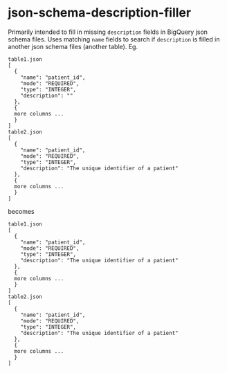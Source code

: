 # json-schema-description-filler

Primarily intended to fill in missing `description` fields in BigQuery json schema files. Uses matching `name` fields to search if `description` is filled in another json schema files (another table).
Eg.
```
table1.json
[
  {
    "name": "patient_id",
    "mode": "REQUIRED",
    "type": "INTEGER",
    "description": ""
  },
  {
  more columns ...
  }
]
table2.json
[
  {
    "name": "patient_id",
    "mode": "REQUIRED",
    "type": "INTEGER",
    "description": "The unique identifier of a patient"
  },
  {
  more columns ...
  }
]
```
becomes
```
table1.json
[
  {
    "name": "patient_id",
    "mode": "REQUIRED",
    "type": "INTEGER",
    "description": "The unique identifier of a patient"
  },
  {
  more columns ...
  }
]
table2.json
[
  {
    "name": "patient_id",
    "mode": "REQUIRED",
    "type": "INTEGER",
    "description": "The unique identifier of a patient"
  },
  {
  more columns ...
  }
]
```
